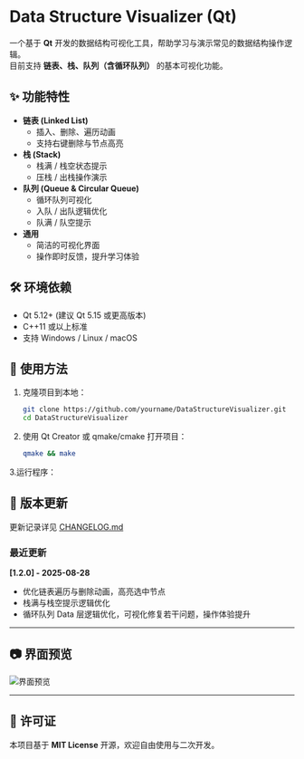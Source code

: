 # Data Structure Visualizer (Qt)

一个基于 **Qt** 开发的数据结构可视化工具，帮助学习与演示常见的数据结构操作逻辑。  
目前支持 **链表、栈、队列（含循环队列）** 的基本可视化功能。

## ✨ 功能特性

- **链表 (Linked List)**
  - 插入、删除、遍历动画
  - 支持右键删除与节点高亮
- **栈 (Stack)**
  - 栈满 / 栈空状态提示
  - 压栈 / 出栈操作演示
- **队列 (Queue & Circular Queue)**
  - 循环队列可视化
  - 入队 / 出队逻辑优化
  - 队满 / 队空提示
- **通用**
  - 简洁的可视化界面
  - 操作即时反馈，提升学习体验

## 🛠️ 环境依赖

- Qt 5.12+ (建议 Qt 5.15 或更高版本)
- C++11 或以上标准
- 支持 Windows / Linux / macOS

## 🚀 使用方法

1. 克隆项目到本地：
   ```bash
   git clone https://github.com/yourname/DataStructureVisualizer.git
   cd DataStructureVisualizer

2. 使用 Qt Creator 或 qmake/cmake 打开项目：
     ```bash
    qmake && make
3.运行程序：



## 📖 版本更新

更新记录详见 [CHANGELOG.md](./CHANGELOG.md)

### 最近更新
**[1.2.0] - 2025-08-28**  
- 优化链表遍历与删除动画，高亮选中节点  
- 栈满与栈空提示逻辑优化  
- 循环队列 Data 层逻辑优化，可视化修复若干问题，操作体验提升  

---

## 📷 界面预览

![界面预览](images/preview.png)


---

## 📜 许可证

本项目基于 **MIT License** 开源，欢迎自由使用与二次开发。

